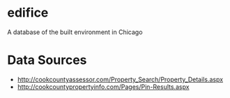 edifice
=======

A database of the built environment in Chicago

Data Sources
=
* http://cookcountyassessor.com/Property_Search/Property_Details.aspx
* http://cookcountypropertyinfo.com/Pages/Pin-Results.aspx
